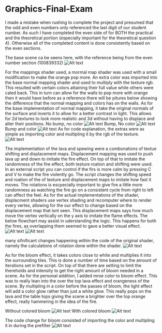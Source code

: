 # Graphics-Final-Exam
 I made a mistake when rushing to complete the project and presumed that the odd and even numbers only referenced the last digit of our student number. As such I have completed the even side of for BOTH the practical and the theoretical portion (especially important for the theoretical question 4). Otherwise all of the completed content is done consistently based on the even sections.

The base scene ca be seens here, with the reference being from the even number section (100839332)
 ![Alt text](baseScene.png "gitignore")

For the mappings shader used, a mormal map shader was used with a small modification to make the orange pop more. An extra color was imported into the base normal mapping shader and used to multiply with the texture rgb. This resulted with certain colors attaining their full value while others were caled back. This in turn can allow for the walls to pop more with orange then it would have before as a reference there will be pitures below showing the difference that the normal mapping and colors has on the walls. As for the base implementation of normal mapping, it take the original normals of the surface and inverts it to allow for a better contrast in light. This allows for 2d textures to look more realistic and 3d without having to displace and alter their positions.
No bump, no color
 ![Alt text](noBumpNoColor.png "gitignore")
Bump, No color
 ![Alt text](bumpNoColor.png "gitignore")
Bump and color
 ![Alt text](bumpWithColor.png "gitignore")
 As for code explanation, the extras were as simple as importing color and multipling it by the rgb of the texture.
 ![Alt text](normalMapCode.png "gitignore")


The implementation of the lava and spewing were a combonations of textue shifting and displacement maps. Displacement mapping was used to push lava up and down to imitate the fire effect. On top of that to imitate the randomness of the fire effect, both testure roation and shifting were used. In an external script you can control if the firs is more calm by pressing C and V to make the fire violently go. The script changes the shifting speed and roation of the of texture and displacement maps to imitate how fast it moves. The rotations is escpecially important to give fire a little more randomness as watching the fire go on a consistent cycle from right to left can affect the feel. As for the actual implementations of the shader, displacment shaders use vertex shading and recomputer where to render every vertex, allowing for the our effect to change based on the displacement map that isnt seen. This displacement maps says how much move the vertex vertically on the y axis to imitate the flame effects. The below flowchart may assist in uderstanding the logic. This happens for both the fires, as overlapping them seemed to gave a better visual effect.
 ![Alt text](flowChart.png "gitignore")
 ![Alt text](lava.png "gitignore")

 many sifnificant changes happening within the code of the original shader, namely the calculations of rotation done within the shader.
 ![Alt text](rotation.png "gitignore")


As for the bloom effect, it takes colors close to white and multiplies it into the surrounding tiles. This is done a number of time based on the amount of iterations set in the script. On top of that there are setting to limit the thereholds and intensity to get the right amount of bloom needed in a scene. As for the personal addition, I added mroe color to bloom effect. This was to really lean into the over the top lava effect and orangeness of the scene. By multipling in a color before the passes of bloom, the light effect will add a color glow rather than just a white glow. This really pops on the lava and the table tops giving the scene a brighter over the top orange effect, really hammering in the idea of the fire.

Without colored bloom
 ![Alt text](noBloom.png "gitignore")
With colored bloom
 ![Alt text](noBloom.png "gitignore")

The code change for bloom consisted of importing the color and multipling it in during the prefilter
 ![Alt text](bloomCode.png "gitignore")

